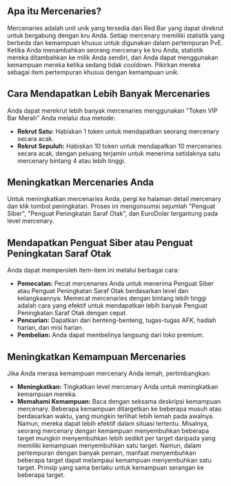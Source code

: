 ## Apa itu Mercenaries?

Mercenaries adalah unit unik yang tersedia dari Red Bar yang dapat direkrut untuk bergabung dengan kru Anda. Setiap mercenary memiliki statistik yang berbeda dan kemampuan khusus untuk digunakan dalam pertempuran PvE. Ketika Anda menambahkan seorang mercenary ke kru Anda, statistik mereka ditambahkan ke milik Anda sendiri, dan Anda dapat menggunakan kemampuan mereka ketika sedang tidak cooldown. Pikirkan mereka sebagai item pertempuran khusus dengan kemampuan unik.

## Cara Mendapatkan Lebih Banyak Mercenaries

Anda dapat merekrut lebih banyak mercenaries menggunakan "Token VIP Bar Merah" Anda melalui dua metode:

- **Rekrut Satu:** Habiskan 1 token untuk mendapatkan seorang mercenary secara acak.
- **Rekrut Sepuluh:** Habiskan 10 token untuk mendapatkan 10 mercenaries secara acak, dengan peluang terjamin untuk menerima setidaknya satu mercenary bintang 4 atau lebih tinggi.

## Meningkatkan Mercenaries Anda

Untuk meningkatkan mercenaries Anda, pergi ke halaman detail mercenary dan klik tombol peningkatan. Proses ini mengonsumsi sejumlah "Penguat Siber", "Penguat Peningkatan Saraf Otak", dan EuroDolar tergantung pada level mercenary.

## Mendapatkan Penguat Siber atau Penguat Peningkatan Saraf Otak

Anda dapat memperoleh item-item ini melalui berbagai cara:

- **Pemecatan:** Pecat mercenaries Anda untuk menerima Penguat Siber atau Penguat Peningkatan Saraf Otak berdasarkan level dan kelangkaannya. Memecat mercenaries dengan bintang lebih tinggi adalah cara yang efektif untuk mendapatkan lebih banyak Penguat Peningkatan Saraf Otak dengan cepat.
- **Pencurian:** Dapatkan dari benteng-benteng, tugas-tugas AFK, hadiah harian, dan misi harian.
- **Pembelian:** Anda dapat membelinya langsung dari toko premium.

## Meningkatkan Kemampuan Mercenaries

Jika Anda merasa kemampuan mercenary Anda lemah, pertimbangkan:

- **Meningkatkan:** Tingkatkan level mercenary Anda untuk meningkatkan kemampuan mereka.
- **Memahami Kemampuan:** Baca dengan seksama deskripsi kemampuan mercenary. Beberapa kemampuan ditargetkan ke beberapa musuh atau berdasarkan waktu, yang mungkin terlihat lebih lemah pada awalnya. Namun, mereka dapat lebih efektif dalam situasi tertentu. Misalnya, seorang mercenary dengan kemampuan menyembuhkan beberapa target mungkin menyembuhkan lebih sedikit per target daripada yang memiliki kemampuan menyembuhkan satu target. Namun, dalam pertempuran dengan banyak pemain, manfaat menyembuhkan beberapa target dapat melampaui kemampuan menyembuhkan satu target. Prinsip yang sama berlaku untuk kemampuan serangan ke beberapa target.
